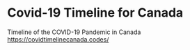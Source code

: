 # Covid-19 Timeline for Canada
Timeline of the COVID-19 Pandemic in Canada  
https://covidtimelinecanada.codes/
